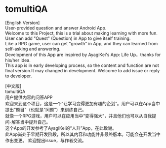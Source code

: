 # tomultiQA
[English Version]  
User-provided question and answer Android App.  
Welcome to this Project, this is a trial about making learning with more fun.  
User can add "Quest" (Question) in App to give itself training.  
Like a RPG game, user can get "growth" in App, and they can learned from self-asking and answering.  
Development of this App are inspired by AyagiKei's App: Life Up，thanks for his/her idea.  
This app is in early developing process, so the content and function are not final version.It may changed in development.
Welcome to add issue or reply to developer.

[中文版]  
tomultiQA  
用户提供内容的问答APP  
欢迎来到这个项目，这是一个“让学习变得更加有趣的企划”。用户可以在App当中提出“题目”（也就是“问题”）来训练自己。  
就像一个RPG游戏，用户可以在应用当中“变得强大”，并且他们也可以从自我提问-解答当中提升自己。  
这个App的开发参考了AyagiKei的“人升”App，在此致谢。  
此App尚处于早期开发阶段，所以其内容和功能并非最终版本。可能会在开发当中作出变更。
欢迎提出issue，与作者交流。
